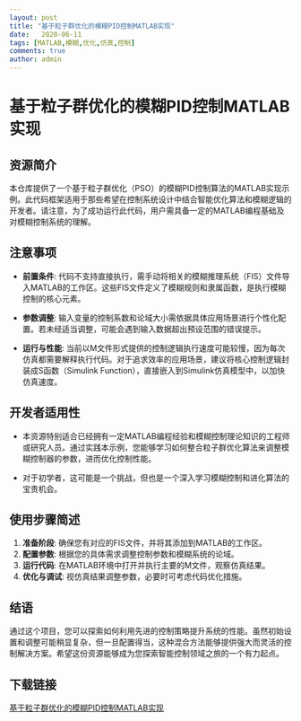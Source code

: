 ```yaml
---
layout: post
title: "基于粒子群优化的模糊PID控制MATLAB实现"
date:   2020-06-11
tags: [MATLAB,模糊,优化,仿真,控制]
comments: true
author: admin
---
```

# 基于粒子群优化的模糊PID控制MATLAB实现

## 资源简介

本仓库提供了一个基于粒子群优化（PSO）的模糊PID控制算法的MATLAB实现示例。此代码框架适用于那些希望在控制系统设计中结合智能优化算法和模糊逻辑的开发者。请注意，为了成功运行此代码，用户需具备一定的MATLAB编程基础及对模糊控制系统的理解。

## 注意事项

- **前置条件**: 代码不支持直接执行，需手动将相关的模糊推理系统（FIS）文件导入MATLAB的工作区。这些FIS文件定义了模糊规则和隶属函数，是执行模糊控制的核心元素。
  
- **参数调整**: 输入变量的控制系数和论域大小需依据具体应用场景进行个性化配置。若未经适当调整，可能会遇到输入数据超出预设范围的错误提示。
  
- **运行与性能**: 当前以M文件形式提供的控制逻辑执行速度可能较慢，因为每次仿真都需要解释执行代码。对于追求效率的应用场景，建议将核心控制逻辑封装成S函数（Simulink Function），直接嵌入到Simulink仿真模型中，以加快仿真速度。

## 开发者适用性

- 本资源特别适合已经拥有一定MATLAB编程经验和模糊控制理论知识的工程师或研究人员。通过实践本示例，您能够学习如何整合粒子群优化算法来调整模糊控制器的参数，进而优化控制性能。
  
- 对于初学者，这可能是一个挑战，但也是一个深入学习模糊控制和进化算法的宝贵机会。

## 使用步骤简述

1. **准备阶段**: 确保您有对应的FIS文件，并将其添加到MATLAB的工作区。
2. **配置参数**: 根据您的具体需求调整控制参数和模糊系统的论域。
3. **运行代码**: 在MATLAB环境中打开并执行主要的M文件，观察仿真结果。
4. **优化与调试**: 视仿真结果调整参数，必要时可考虑代码优化措施。

## 结语

通过这个项目，您可以探索如何利用先进的控制策略提升系统的性能。虽然初始设置和调整可能稍显复杂，但一旦配置得当，这种混合方法能够提供强大而灵活的控制解决方案。希望这份资源能够成为您探索智能控制领域之旅的一个有力起点。

## 下载链接

[基于粒子群优化的模糊PID控制MATLAB实现](https://pan.quark.cn/s/5aa54f824d7f)
